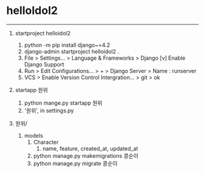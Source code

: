 # helloIdol2
---

1. startproject helloidol2
   1. python -m pip install django~=4.2
   2. django-admin startproject helloidol2 .
   3. File > Settings... > Language & Frameworks > Django
      [v] Enable Django Support
   4. Run > Edit Configurations... > + > Django Server > Name : runserver
   5. VCS > Enable Version Control Intergration... > git > ok

2. startapp 원위
   1. python mange.py startapp 원위
   2. '원위', in settings.py

3. 원위/
   1. models
      1. Character
         1. name, feature, created_at, updated_at
      2. python manage.py makemigrations 콩순이
      3. python manage.py migrate 콩순이